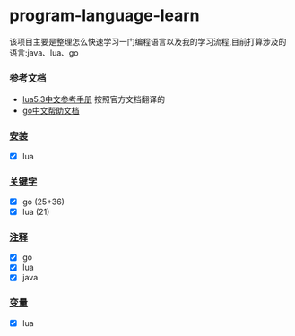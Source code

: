 # program-language-learn
该项目主要是整理怎么快速学习一门编程语言以及我的学习流程,目前打算涉及的语言:java、lua、go

### 参考文档
 
 * [lua5.3中文参考手册](https://cloudwu.github.io/lua53doc/contents.html) 按照官方文档翻译的
 * [go中文帮助文档](https://studygolang.com/pkgdoc)

### [安装](./install/readme.md)

* [x] lua

### [关键字](./keyword/readme.md)

* [x] go (25+36)
* [x] lua (21)

### [注释](./annotation/readme.md)

 * [x] go
 * [x] lua
 * [x] java

### [变量](./variate/readme.md)

 * [x] lua